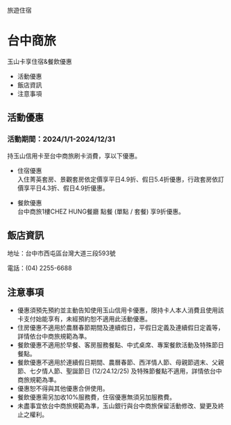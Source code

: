 旅遊住宿

# 台中商旅  

玉山卡享住宿&餐飲優惠

  * 活動優惠
  * 飯店資訊
  * 注意事項

## 活動優惠

### 活動期間：2024/1/1-2024/12/31

持玉山信用卡至台中商旅刷卡消費，享以下優惠。

  

  * 住宿優惠  
入住菁英套房、景觀套房依定價享平日4.9折、假日5.4折優惠，行政套房依訂價享平日4.3折、假日4.9折優惠。

  * 餐飲優惠  
台中商旅1樓CHEZ HUNG餐廳 點餐 (單點 / 套餐) 享9折優惠。

  

## 飯店資訊

地址：台中市西屯區台灣大道三段593號

電話：(04) 2255-6688

## 注意事項

  * 優惠須預先預約並主動告知使用玉山信用卡優惠，限持卡人本人消費且使用該卡支付始能享有，未經預約恕不適用此活動優惠。
  * 住房優惠不適用於農曆春節期間及連續假日，平假日定義及連續假日定義等，詳情依台中商旅規範為準。
  * 餐飲優惠不適用於早餐、客房服務餐點、中式桌席、專案餐飲活動及特殊節日餐點。
  * 餐飲優惠不適用於連續假日期間、農曆春節、西洋情人節、母親節週末、父親節、七夕情人節、聖誕節日 (12/24.12/25) 及特殊節餐點不適用，詳情依台中商旅規範為準。
  * 優惠恕不得與其他優惠合併使用。
  * 餐飲優惠需另加收10%服務費，住宿優惠無須另加服務費。
  * 未盡事宜依台中商旅規範為準，玉山銀行與台中商旅保留活動修改、變更及終止之權利。

